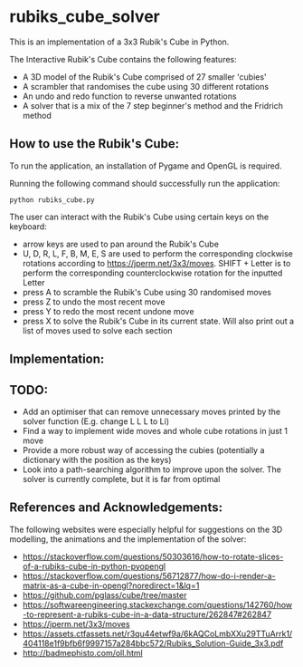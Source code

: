 # rubiks_cube_solver

This is an implementation of a 3x3 Rubik's Cube in Python.

The Interactive Rubik's Cube contains the following features:

- A 3D model of the Rubik's Cube comprised of 27 smaller 'cubies'
- A scrambler that randomises the cube using 30 different rotations
- An undo and redo function to reverse unwanted rotations
- A solver that is a mix of the 7 step beginner's method and the Fridrich method

## How to use the Rubik's Cube:

To run the application, an installation of Pygame and OpenGL is required.

Running the following command should successfully run the application:

```
python rubiks_cube.py
```

The user can interact with the Rubik's Cube using certain keys on the keyboard:

- arrow keys are used to pan around the Rubik's Cube
- U, D, R, L, F, B, M, E, S are used to perform the corresponding clockwise rotations according to https://jperm.net/3x3/moves. SHIFT + Letter is to perform the corresponding counterclockwise rotation for the inputted Letter
- press A to scramble the Rubik's Cube using 30 randomised moves
- press Z to undo the most recent move
- press Y to redo the most recent undone move
- press X to solve the Rubik's Cube in its current state. Will also print out a list of moves used to solve each section

## Implementation:


## TODO:

- Add an optimiser that can remove unnecessary moves printed by the solver function (E.g. change L L L to Li)
- Find a way to implement wide moves and whole cube rotations in just 1 move
- Provide a more robust way of accessing the cubies (potentially a dictionary with the position as the keys)
- Look into a path-searching algorithm to improve upon the solver. The solver is currently complete, but it is far from optimal

## References and Acknowledgements:

The following websites were especially helpful for suggestions on the 3D modelling, the animations and the implementation of the solver:

- https://stackoverflow.com/questions/50303616/how-to-rotate-slices-of-a-rubiks-cube-in-python-pyopengl
- https://stackoverflow.com/questions/56712877/how-do-i-render-a-matrix-as-a-cube-in-opengl?noredirect=1&lq=1
- https://github.com/pglass/cube/tree/master
- https://softwareengineering.stackexchange.com/questions/142760/how-to-represent-a-rubiks-cube-in-a-data-structure/262847#262847
- https://jperm.net/3x3/moves
- https://assets.ctfassets.net/r3qu44etwf9a/6kAQCoLmbXXu29TTuArrk1/404118e1f9bfb6f9997157a284bbc572/Rubiks_Solution-Guide_3x3.pdf
- http://badmephisto.com/oll.html
